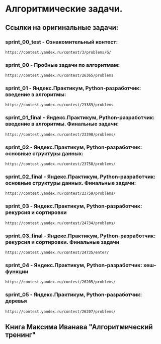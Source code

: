 # Алгоритмические задачи.

## Ссылки на оригинальные задачи:

### sprint_00_test - Ознакомительный контест:
`https://contest.yandex.ru/contest/3/problems/G/`


### sprint_00 - Пробные задачи по алгоритмам:
`https://contest.yandex.ru/contest/26365/problems`


### sprint_01 - Яндекс.Практикум, Python-разработчик: введение в алгоритмы:
`https://contest.yandex.ru/contest/23389/problems`


### sprint_01_final - Яндекс.Практикум, Python-разработчик: введение в алгоритмы. Финальные задачи:
`https://contest.yandex.ru/contest/23390/problems/`


### sprint_02 - Яндекс.Практикум, Python-разработчик: основные структуры данных:
`https://contest.yandex.ru/contest/23758/problems/`


### sprint_02_final - Яндекс.Практикум, Python-разработчик: основные структуры данных. Финальные задачи:
`https://contest.yandex.ru/contest/23759/problems/`


### sprint_03 - Яндекс.Практикум, Python-разработчик: рекурсия и сортировки
`https://contest.yandex.ru/contest/24734/problems/`

### sprint_03_final - Яндекс.Практикум, Python-разработчик: рекурсия и сортировки. Финальные задачи
`https://contest.yandex.ru/contest/24735/enter/`

### sprint_04 - Яндекс.Практикум, Python-разработчик: хеш-функции
`https://contest.yandex.ru/contest/26205/problems/`  

### sprint_05 - Яндекс.Практикум, Python-разработчик: деревья  
`https://contest.yandex.ru/contest/26207/problems/`


## Книга Максима Иванава "Алгоритмический тренинг"